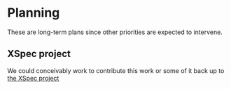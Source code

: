 # Planning

These are long-term plans since other priorities are expected to intervene.

## XSpec project

We could conceivably work to contribute this work or some of it back up to [the XSpec project](https://github.com/xspec/xspec)
